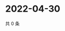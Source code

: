 # 2022-04-30

共 0 条

<!-- BEGIN WEIBO -->
<!-- 最后更新时间 Sat Apr 30 2022 23:13:19 GMT+0800 (China Standard Time) -->

<!-- END WEIBO -->
